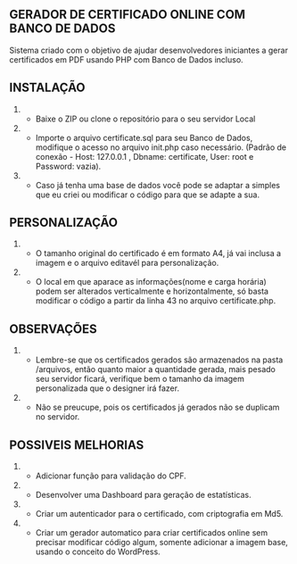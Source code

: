 ## GERADOR DE CERTIFICADO ONLINE COM BANCO DE DADOS

Sistema criado com o objetivo de ajudar desenvolvedores iniciantes a gerar certificados em PDF usando PHP com Banco de Dados incluso.

## INSTALAÇÃO

1. - Baixe o ZIP ou clone o repositório para o seu servidor Local
2. - Importe o arquivo certificate.sql para seu Banco de Dados, modifique o acesso no arquivo init.php caso necessário. (Padrão de conexão - Host: 127.0.0.1 , Dbname: certificate, User: root e Password: vazia).
3. - Caso já tenha uma base de dados você pode se adaptar a simples que eu criei ou modificar o código para que se adapte a sua.

## PERSONALIZAÇÃO

1. - O tamanho original do certificado é em formato A4, já vai inclusa a imagem e o arquivo editavél para personalização. 
2. - O local em que aparace as informações(nome e carga horária) podem ser alterados verticalmente e horizontalmente, só basta modificar o código a partir da linha 43 no arquivo certificate.php.

## OBSERVAÇÕES

1. - Lembre-se que os certificados gerados são armazenados na pasta /arquivos, então quanto maior a quantidade gerada, mais pesado seu servidor ficará, verifique bem o tamanho da imagem personalizada que o designer irá fazer. 
2. - Não se preucupe, pois os certificados já gerados não se duplicam no servidor.

## POSSIVEIS MELHORIAS

1. - Adicionar função para validação do CPF.
2. - Desenvolver uma Dashboard para geração de estatísticas.
3. - Criar um autenticador para o certificado, com criptografia em Md5.
4. - Criar um gerador automatico para criar certificados online sem precisar modificar código algum, somente adicionar a imagem base, usando o conceito do WordPress.
